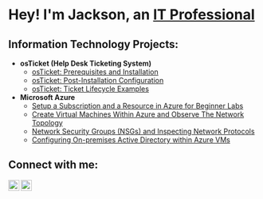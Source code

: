 ### <h1>Hey! I'm Jackson, an <a href="https://www.linkedin.com/in/jackson-malmstrom-a38080233/">IT Professional</a></h1>

<h2> Information Technology Projects:</h2>

- <b>osTicket (Help Desk Ticketing System)</b>
  - [osTicket: Prerequisites and Installation](https://github.com/jacksonmalms/osticket-prereqs)
  - [osTicket: Post-Installation Configuration](https://github.com/jacksonmalms/post-install-config)
  - [osTicket: Ticket Lifecycle Examples](https://github.com/jacksonmalms/ticket-lifecycle)
- <b>Microsoft Azure</b>
  - [Setup a Subscription and a Resource in Azure for Beginner Labs](https://github.com/jacksonmalms/setup-azure-sub-and-resource)
  - [Create Virtual Machines Within Azure and Observe The Network Topology](https://github.com/jacksonmalms/create-azure-vm)
  - [Network Security Groups (NSGs) and Inspecting Network Protocols](https://github.com/jacksonmalms/azure-network-protocols)
  - [Configuring On-premises Active Directory within Azure VMs](https://github.com/jacksonmalms/configure-ad)

<h2> Connect with me:</h2>

[<img align="left" alt="Josh | Twitter" width="22px" src="https://cdn.jsdelivr.net/npm/simple-icons@v3/icons/twitter.svg" />][twitter]
[<img align="left" alt="Josh | LinkedIn" width="22px" src="https://cdn.jsdelivr.net/npm/simple-icons@v3/icons/linkedin.svg" />][linkedin]

[twitter]: https://twitter.com/jackson_malms
[linkedin]: https://www.linkedin.com/in/jackson-malmstrom-a38080233/
